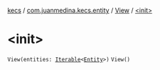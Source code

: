 [kecs](../../index.md) / [com.juanmedina.kecs.entity](../index.md) / [View](index.md) / [&lt;init&gt;](./-init-.md)

# &lt;init&gt;

`View(entities: `[`Iterable`](https://kotlinlang.org/api/latest/jvm/stdlib/kotlin.collections/-iterable/index.html)`<`[`Entity`](../-entity/index.md)`>)`
`View()`